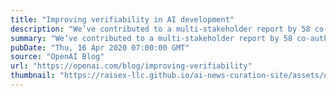 ```yaml
---
title: "Improving verifiability in AI development"
description: "We’ve contributed to a multi-stakeholder report by 58 co-authors at 30 organizations, including the Centre for the Future of Intelligence, Mila, Schwartz Reisman Institute for Technology and Society, Center for Advanced Study in the Behavioral Sciences, and Center for Security and Emerging Technologies. This report describes 10 mechanisms to improve the verifiability of claims made about AI systems. Developers can use these tools to provide evidence that AI systems are safe, secure, fair, or privacy-preserving. Users, policymakers, and civil society can use these tools to evaluate AI development processes."
summary: "We’ve contributed to a multi-stakeholder report by 58 co-authors at 30 organizations, including the Centre for the Future of Intelligence, Mila, Schwartz Reisman Institute for Technology and Society, Center for Advanced Study in the Behavioral Sciences, and Center for Security and Emerging Technologies. This report describes 10 mechanisms to improve the verifiability of claims made about AI systems. Developers can use these tools to provide evidence that AI systems are safe, secure, fair, or privacy-preserving. Users, policymakers, and civil society can use these tools to evaluate AI development processes."
pubDate: "Thu, 16 Apr 2020 07:00:00 GMT"
source: "OpenAI Blog"
url: "https://openai.com/blog/improving-verifiability"
thumbnail: "https://raisex-llc.github.io/ai-news-curation-site/assets/openai_logo.png"
---
```


